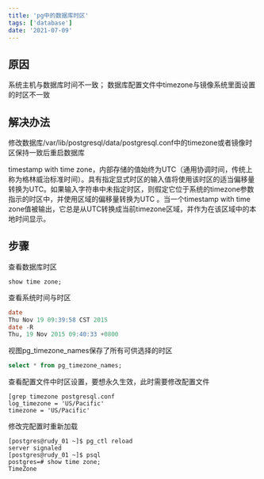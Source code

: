 ```yaml
---
title: 'pg中的数据库时区'
tags: ['database']
date: '2021-07-09'
---
```


## 原因 
系统主机与数据库时间不一致；
数据库配置文件中timezone与镜像系统里面设置的时区不一致

## 解决办法
修改数据库/var/lib/postgresql/data/postgresql.conf中的timezone或者镜像时区保持一致后重启数据库

timestamp with time zone，内部存储的值始终为UTC（通用协调时间，传统上称为格林威治标准时间）。具有指定显式时区的输入值将使用该时区的适当偏移量转换为UTC。如果输入字符串中未指定时区，则假定它位于系统的timezone参数指示的时区中，并使用区域的偏移量转换为UTC 。当一个timestamp with time zone值被输出，它总是从UTC转换成当前timezone区域，并作为在该区域中的本地时间显示。


## 步骤
查看数据库时区
```
show time zone;
```
查看系统时间与时区
```sql
date
Thu Nov 19 09:39:58 CST 2015
date -R
Thu, 19 Nov 2015 09:40:33 +0800
```
视图pg_timezone_names保存了所有可供选择的时区
```sql
select * from pg_timezone_names;
```
查看配置文件中时区设置，要想永久生效，此时需要修改配置文件 
```
[grep timezone postgresql.conf 
log_timezone = 'US/Pacific'
timezone = 'US/Pacific'
 ```
 
修改完配置时重新加载
```
[postgres@rudy_01 ~]$ pg_ctl reload
server signaled
[postgres@rudy_01 ~]$ psql
postgres=# show time zone;     
TimeZone 
```
